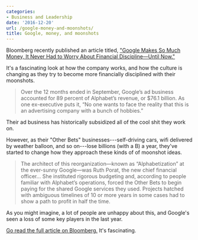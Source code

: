 ```yaml
---
categories:
- Business and Leadership
date: '2016-12-20'
url: /google-money-and-moonshots/
title: Google, money, and moonshots
---
```


Bloomberg recently published an article titled, ["Google Makes So Much Money, It Never Had to Worry About Financial Discipline—Until Now."](https://www.bloomberg.com/news/features/2016-12-08/google-makes-so-much-money-it-never-had-to-worry-about-financial-discipline)

It's a fascinating look at how the company works, and how the culture is changing as they try to become more financially disciplined with their moonshots.

> Over the 12 months ended in September, Google’s ad business accounted for 89 percent of Alphabet’s revenue, or $76.1 billion. As one ex-executive puts it, “No one wants to face the reality that this is an advertising company with a bunch of hobbies.”

Their ad business has historically subsidized all of the cool shit they work on.

However, as their "Other Bets" businesses---self-driving cars, wifi delivered by weather balloon, and so on---lose billions (with a B) a year, they've started to change how they approach these kinds of of moonshot ideas.

> The architect of this reorganization—known as “Alphabetization” at the ever-sunny Google—was Ruth Porat, the new chief financial officer... She instituted rigorous budgeting and, according to people familiar with Alphabet’s operations, forced the Other Bets to begin paying for the shared Google services they used. Projects hatched with ambiguous timelines of 10 or more years in some cases had to show a path to profit in half the time.

As you might imagine, a lot of people are unhappy about this, and Google's seen a loss of some key players in the last year.

[Go read the full article on Bloomberg.](https://www.bloomberg.com/news/features/2016-12-08/google-makes-so-much-money-it-never-had-to-worry-about-financial-discipline) It's fascinating.